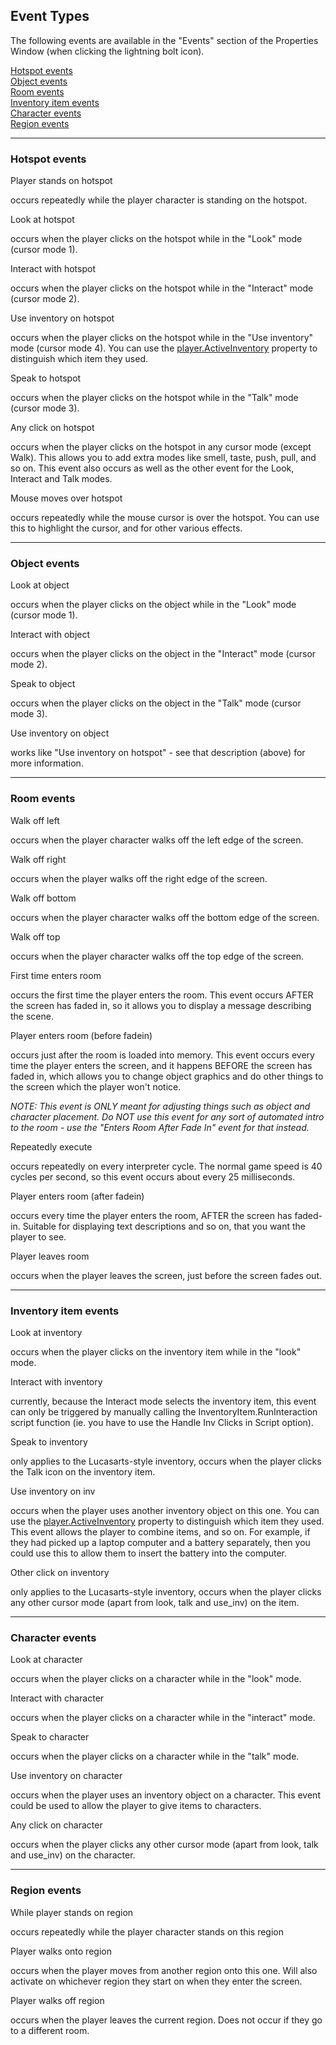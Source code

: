 Event Types
-----------

The following events are available in the "Events" section of the
Properties Window (when clicking the lightning bolt icon).

[Hotspot events](#topic78)\
[Object events](#topic79)\
[Room events](#topic80)\
[Inventory item events](#topic81)\
[Character events](#topic82)\
[Region events](#topic83)

---

### Hotspot events

Player stands on hotspot

occurs repeatedly while the player character is standing on the hotspot.

Look at hotspot

occurs when the player clicks on the hotspot while in the "Look" mode
(cursor mode 1).

Interact with hotspot

occurs when the player clicks on the hotspot while in the "Interact"
mode (cursor mode 2).

Use inventory on hotspot

occurs when the player clicks on the hotspot while in the "Use
inventory" mode (cursor mode 4). You can use the
[player.ActiveInventory](Character#Character.ActiveInventory) property
to distinguish which item they used.

Speak to hotspot

occurs when the player clicks on the hotspot while in the "Talk" mode
(cursor mode 3).

Any click on hotspot

occurs when the player clicks on the hotspot in any cursor mode (except
Walk). This allows you to add extra modes like smell, taste, push, pull,
and so on. This event also occurs as well as the other event for the
Look, Interact and Talk modes.

Mouse moves over hotspot

occurs repeatedly while the mouse cursor is over the hotspot. You can
use this to highlight the cursor, and for other various effects.

---

### Object events

Look at object

occurs when the player clicks on the object while in the "Look" mode
(cursor mode 1).

Interact with object

occurs when the player clicks on the object in the "Interact" mode
(cursor mode 2).

Speak to object

occurs when the player clicks on the object in the "Talk" mode (cursor
mode 3).

Use inventory on object

works like "Use inventory on hotspot" - see that description (above) for
more information.

---

### Room events

Walk off left

occurs when the player character walks off the left edge of the screen.

Walk off right

occurs when the player walks off the right edge of the screen.

Walk off bottom

occurs when the player character walks off the bottom edge of the
screen.

Walk off top

occurs when the player character walks off the top edge of the screen.

First time enters room

occurs the first time the player enters the room. This event occurs
AFTER the screen has faded in, so it allows you to display a message
describing the scene.

Player enters room (before fadein)

occurs just after the room is loaded into memory. This event occurs
every time the player enters the screen, and it happens BEFORE the
screen has faded in, which allows you to change object graphics and do
other things to the screen which the player won't notice.

*NOTE: This event is ONLY meant for adjusting things such as object and
character placement. Do NOT use this event for any sort of automated
intro to the room - use the "Enters Room After Fade In" event for that
instead.*

Repeatedly execute

occurs repeatedly on every interpreter cycle. The normal game speed is
40 cycles per second, so this event occurs about every 25 milliseconds.

Player enters room (after fadein)

occurs every time the player enters the room, AFTER the screen has
faded-in. Suitable for displaying text descriptions and so on, that you
want the player to see.

Player leaves room

occurs when the player leaves the screen, just before the screen fades
out.

---

### Inventory item events

Look at inventory

occurs when the player clicks on the inventory item while in the "look"
mode.

Interact with inventory

currently, because the Interact mode selects the inventory item, this
event can only be triggered by manually calling the
InventoryItem.RunInteraction script function (ie. you have to use the
Handle Inv Clicks in Script option).

Speak to inventory

only applies to the Lucasarts-style inventory, occurs when the player
clicks the Talk icon on the inventory item.

Use inventory on inv

occurs when the player uses another inventory object on this one. You
can use the
[player.ActiveInventory](Character#Character.ActiveInventory) property
to distinguish which item they used.\
This event allows the player to combine items, and so on. For example,
if they had picked up a laptop computer and a battery separately, then
you could use this to allow them to insert the battery into the
computer.

Other click on inventory

only applies to the Lucasarts-style inventory, occurs when the player
clicks any other cursor mode (apart from look, talk and use\_inv) on the
item.

---

### Character events

Look at character

occurs when the player clicks on a character while in the "look" mode.

Interact with character

occurs when the player clicks on a character while in the "interact"
mode.

Speak to character

occurs when the player clicks on a character while in the "talk" mode.

Use inventory on character

occurs when the player uses an inventory object on a character. This
event could be used to allow the player to give items to characters.

Any click on character

occurs when the player clicks any other cursor mode (apart from look,
talk and use\_inv) on the character.

---

### Region events

While player stands on region

occurs repeatedly while the player character stands on this region

Player walks onto region

occurs when the player moves from another region onto this one. Will
also activate on whichever region they start on when they enter the
screen.

Player walks off region

occurs when the player leaves the current region. Does not occur if they
go to a different room.

